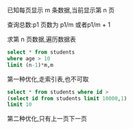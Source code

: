 已知每页显示 m 条数据,当前显示第 n 页

查询总数:p1
页数为 p1/m 或者p1/m + 1

求第 n 页数据,遍历数据表
```sql
select * from students
where age > 10
limit (n-1)*m,m
```

第一种优化,走索引表,也不可取
```sql
select * from students where id >
(select id from students limit 10000,1)
limit 10
```

第二种优化,只有上一页下一页
```sql



```